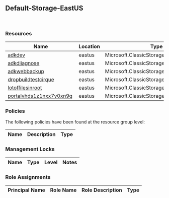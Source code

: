 
## Default-Storage-EastUS 
 
### Resources


| Name | Location | Type |
| --- | --- | --- |
| [adkdev](adkdev--1155264614.md)  | eastus  | Microsoft.ClassicStorage/storageAccounts  |
| [adkdiiagnose](adkdiiagnose-368255533.md)  | eastus  | Microsoft.ClassicStorage/storageAccounts  |
| [adkwebbackup](adkwebbackup-1617027366.md)  | eastus  | Microsoft.ClassicStorage/storageAccounts  |
| [dropbuildtestcirque](dropbuildtestcirque-2082413147.md)  | eastus  | Microsoft.ClassicStorage/storageAccounts  |
| [lotoffilesinroot](lotoffilesinroot-1763403590.md)  | eastus  | Microsoft.ClassicStorage/storageAccounts  |
| [portalvhds1z1nxx7v0xn9q](portalvhds1z1nxx7v0xn9q--1227356832.md)  | eastus  | Microsoft.ClassicStorage/storageAccounts  |

### Policies
The following policies have been found at the resource group level: 

| Name | Description | Type |
| --- | --- | --- |

### Management Locks


| Name | Type | Level | Notes |
| --- | --- | --- | --- |

### Role Assignments


| Principal Name | Role Name | Role Description | Type |
| --- | --- | --- | --- |
